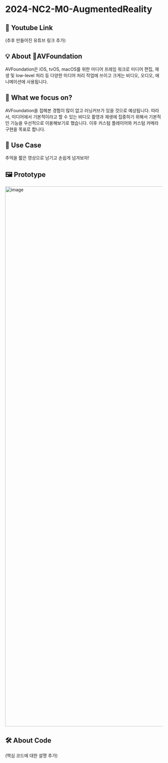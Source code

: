 # 2024-NC2-M0-AugmentedReality
## 🎥 Youtube Link
(추후 만들어진 유튜브 링크 추가)

## 💡 About AVFoundation
AVFoundation은 iOS, tvOS, macOS를 위한 미디어 프레임 워크로
미디어 편집, 재생 및 low-level 처리 등 다양한 미디어 처리 작업에 쓰이고
크게는 비디오, 오디오, 애니메이션에 사용됩니다.

## 🎯 What we focus on?
AVFoundation을 접해본 경험이 많이 없고 러닝커브가 있을 것으로 예상됩니다.
따라서, 미디어에서 기본적이라고 할 수 있는 비디오 촬영과 재생에 집중하기 위해서
기본적인 기능을 우선적으로 이용해보기로 했습니다.
이후 커스텀 플레이어와 커스텀 카메라 구현을 목표로 합니다.

## 💼 Use Case
추억을 짧은 영상으로
남기고 손쉽게 넘겨보자!

## 🖼️ Prototype
<img width="1725" alt="image" src="https://github.com/DeveloperAcademy-POSTECH/2024-NC2-A24-AVFoundation/assets/94160933/e8484532-65f2-4698-819b-56012cdbb8d6">


## 🛠️ About Code
(핵심 코드에 대한 설명 추가)
